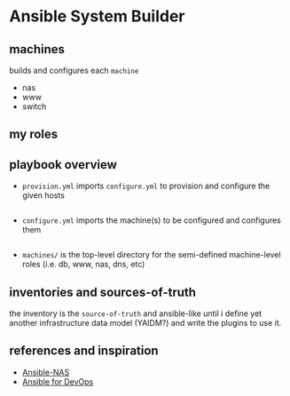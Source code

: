 # Ansible System Builder

## machines

builds and configures each `machine`

- nas
- www
- switch

## my roles

## playbook overview

- `provision.yml` imports `configure.yml` to provision and configure the given hosts

```txt

```

- `configure.yml` imports the machine(s) to be configured and configures them

```txt

```

- `machines/` is the top-level directory for the semi-defined machine-level roles (i.e. db, www, nas, dns, etc)

## inventories and sources-of-truth

the inventory is the `source-of-truth` and ansible-like until i define yet another infrastructure data model (YAIDM?) and write the plugins to use it.

## references and inspiration

- [Ansible-NAS](https://ansible-nas.io/)
- [Ansible for DevOps](https://github.com/geerlingguy/ansible-for-devops)

